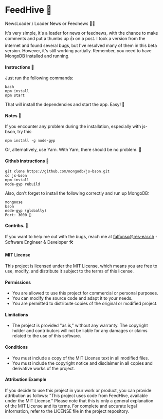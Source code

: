 
# FeedHive 🐝

NewsLoader / Loader News or Feednews 📰🔄

It's very simple, it's a loader for news or feednews, with the chance to make comments and put a thumbs up 👍 on a post. I took a version from the internet and found several bugs, but I've resolved many of them in this beta version. However, it's still working partially. Remember, you need to have MongoDB installed and running.

#### Instructions 📝

Just run the following commands:

```
bash
npm install
npm start
```

That will install the dependencies and start the app. Easy! 🚀

#### Notes 📌

If you encounter any problem during the installation, especially with js-bson, try this:

```
npm install -g node-gyp
```

Or, alternatively, use Yarn. With Yarn, there should be no problem. 🧶

#### Github instructions 🐙

```
git clone https://github.com/mongodb/js-bson.git
cd js-bson
npm install
node-gyp rebuild
```

Also, don't forget to install the following correctly and run up MongoDB:

```
mongoose
bson
node-gyp (globally)
Port: 3000 🚪
```

#### Contribs. 🤝

If you want to help me out with the bugs, reach me at falfonso@res-ear.ch - Software Engineer & Developer 🛠️


#### MIT License

This project is licensed under the MIT License, which means you are free to use, modify, and distribute it subject to the terms of this license.

#### Permissions

- You are allowed to use this project for commercial or personal purposes.
- You can modify the source code and adapt it to your needs.
- You are permitted to distribute copies of the original or modified project.

#### Limitations

- The project is provided "as is," without any warranty. The copyright holder and contributors will not be liable for any damages or claims related to the use of this software.

#### Conditions

- You must include a copy of the MIT License text in all modified files.
- You must include the copyright notice and disclaimer in all copies and derivative works of the project.

#### Attribution Example

If you decide to use this project in your work or product, you can provide attribution as follows:
"This project uses code from FeedHive, available under the MIT License."
Please note that this is only a general explanation of the MIT License and its terms. For complete and accurate legal information, refer to the LICENSE file in the project repository.
